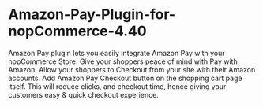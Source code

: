# Amazon-Pay-Plugin-for-nopCommerce-4.40
Amazon Pay plugin lets you easily integrate Amazon Pay with your nopCommerce Store.  Give your shoppers peace of mind with Pay with Amazon. Allow your shoppers to Checkout from your site with their Amazon accounts. Add Amazon Pay Checkout button on the shopping cart page itself. This will reduce clicks, and checkout time, hence giving your customers easy &amp; quick checkout experience.
